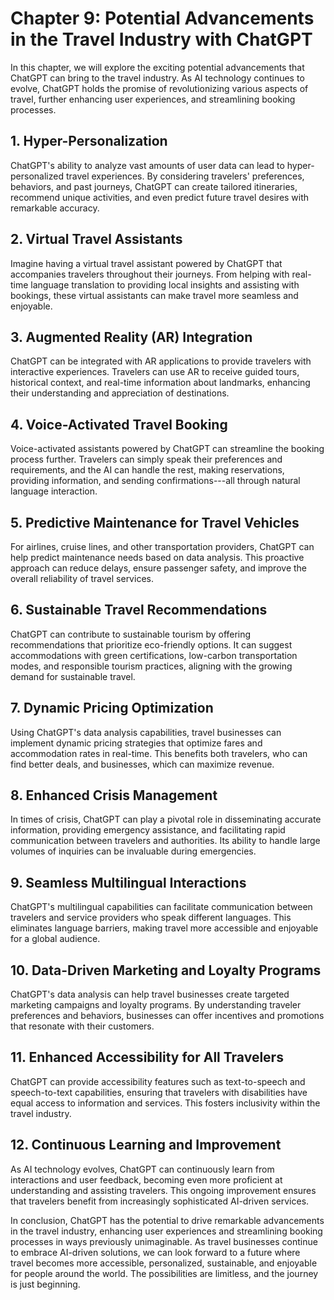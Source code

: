 Chapter 9: Potential Advancements in the Travel Industry with ChatGPT
=====================================================================

In this chapter, we will explore the exciting potential advancements that ChatGPT can bring to the travel industry. As AI technology continues to evolve, ChatGPT holds the promise of revolutionizing various aspects of travel, further enhancing user experiences, and streamlining booking processes.

**1. Hyper-Personalization**
----------------------------

ChatGPT's ability to analyze vast amounts of user data can lead to hyper-personalized travel experiences. By considering travelers' preferences, behaviors, and past journeys, ChatGPT can create tailored itineraries, recommend unique activities, and even predict future travel desires with remarkable accuracy.

**2. Virtual Travel Assistants**
--------------------------------

Imagine having a virtual travel assistant powered by ChatGPT that accompanies travelers throughout their journeys. From helping with real-time language translation to providing local insights and assisting with bookings, these virtual assistants can make travel more seamless and enjoyable.

**3. Augmented Reality (AR) Integration**
-----------------------------------------

ChatGPT can be integrated with AR applications to provide travelers with interactive experiences. Travelers can use AR to receive guided tours, historical context, and real-time information about landmarks, enhancing their understanding and appreciation of destinations.

**4. Voice-Activated Travel Booking**
-------------------------------------

Voice-activated assistants powered by ChatGPT can streamline the booking process further. Travelers can simply speak their preferences and requirements, and the AI can handle the rest, making reservations, providing information, and sending confirmations---all through natural language interaction.

**5. Predictive Maintenance for Travel Vehicles**
-------------------------------------------------

For airlines, cruise lines, and other transportation providers, ChatGPT can help predict maintenance needs based on data analysis. This proactive approach can reduce delays, ensure passenger safety, and improve the overall reliability of travel services.

**6. Sustainable Travel Recommendations**
-----------------------------------------

ChatGPT can contribute to sustainable tourism by offering recommendations that prioritize eco-friendly options. It can suggest accommodations with green certifications, low-carbon transportation modes, and responsible tourism practices, aligning with the growing demand for sustainable travel.

**7. Dynamic Pricing Optimization**
-----------------------------------

Using ChatGPT's data analysis capabilities, travel businesses can implement dynamic pricing strategies that optimize fares and accommodation rates in real-time. This benefits both travelers, who can find better deals, and businesses, which can maximize revenue.

**8. Enhanced Crisis Management**
---------------------------------

In times of crisis, ChatGPT can play a pivotal role in disseminating accurate information, providing emergency assistance, and facilitating rapid communication between travelers and authorities. Its ability to handle large volumes of inquiries can be invaluable during emergencies.

**9. Seamless Multilingual Interactions**
-----------------------------------------

ChatGPT's multilingual capabilities can facilitate communication between travelers and service providers who speak different languages. This eliminates language barriers, making travel more accessible and enjoyable for a global audience.

**10. Data-Driven Marketing and Loyalty Programs**
--------------------------------------------------

ChatGPT's data analysis can help travel businesses create targeted marketing campaigns and loyalty programs. By understanding traveler preferences and behaviors, businesses can offer incentives and promotions that resonate with their customers.

**11. Enhanced Accessibility for All Travelers**
------------------------------------------------

ChatGPT can provide accessibility features such as text-to-speech and speech-to-text capabilities, ensuring that travelers with disabilities have equal access to information and services. This fosters inclusivity within the travel industry.

**12. Continuous Learning and Improvement**
-------------------------------------------

As AI technology evolves, ChatGPT can continuously learn from interactions and user feedback, becoming even more proficient at understanding and assisting travelers. This ongoing improvement ensures that travelers benefit from increasingly sophisticated AI-driven services.

In conclusion, ChatGPT has the potential to drive remarkable advancements in the travel industry, enhancing user experiences and streamlining booking processes in ways previously unimaginable. As travel businesses continue to embrace AI-driven solutions, we can look forward to a future where travel becomes more accessible, personalized, sustainable, and enjoyable for people around the world. The possibilities are limitless, and the journey is just beginning.
